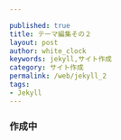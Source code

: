 ```yaml
---

published: true
title: テーマ編集その２
layout: post
author: white_clock
keywords: jekyll,サイト作成
category: サイト作成
permalink: /web/jekyll_2
tags:
- Jekyll
---
```

### 作成中
